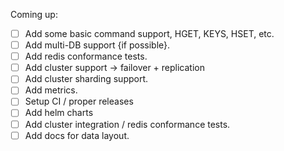 Coming up:
- [ ] Add some basic command support, HGET, KEYS, HSET, etc.
- [ ] Add multi-DB support {if possible}.
- [ ] Add redis conformance tests.
- [ ] Add cluster support -> failover + replication
- [ ] Add cluster sharding support.
- [ ] Add metrics.
- [ ] Setup CI / proper releases
- [ ] Add helm charts
- [ ] Add cluster integration / redis conformance tests.
- [ ] Add docs for data layout.